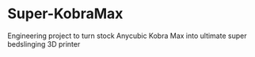 # Super-KobraMax
Engineering project to turn stock Anycubic Kobra Max into ultimate super bedslinging 3D printer
